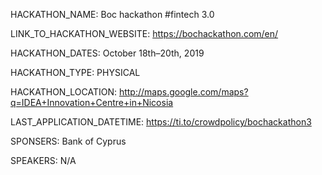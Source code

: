 HACKATHON_NAME: Βoc hackathon #fintech 3.0

LINK_TO_HACKATHON_WEBSITE: https://bochackathon.com/en/

HACKATHON_DATES: October 18th–20th, 2019

HACKATHON_TYPE: PHYSICAL

HACKATHON_LOCATION: http://maps.google.com/maps?q=IDEA+Innovation+Centre+in+Nicosia

LAST_APPLICATION_DATETIME: https://ti.to/crowdpolicy/bochackathon3

SPONSERS: Bank of Cyprus

SPEAKERS: N/A
